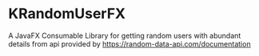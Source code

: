 # KRandomUserFX
A JavaFX Consumable Library for getting random users with abundant details from api provided by https://random-data-api.com/documentation
